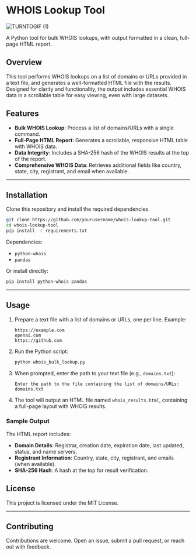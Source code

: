 # WHOIS Lookup Tool

![TURNTOGIF (1)](https://github.com/user-attachments/assets/373adba8-d6a7-4684-a0a3-a46c155d96b8)


A Python tool for bulk WHOIS lookups, with output formatted in a clean, full-page HTML report.

## Overview

This tool performs WHOIS lookups on a list of domains or URLs provided in a text file, and generates a well-formatted HTML file with the results. Designed for clarity and functionality, the output includes essential WHOIS data in a scrollable table for easy viewing, even with large datasets.

## Features

- **Bulk WHOIS Lookup**: Process a list of domains/URLs with a single command.
- **Full-Page HTML Report**: Generates a scrollable, responsive HTML table with WHOIS data.
- **Data Integrity**: Includes a SHA-256 hash of the WHOIS results at the top of the report.
- **Comprehensive WHOIS Data**: Retrieves additional fields like country, state, city, registrant, and email when available.

---

## Installation

Clone this repository and install the required dependencies.

```bash
git clone https://github.com/yourusername/whois-lookup-tool.git
cd whois-lookup-tool
pip install -r requirements.txt
```

Dependencies:

- `python-whois`
- `pandas`

Or install directly:

```bash
pip install python-whois pandas
```

---

## Usage

1. Prepare a text file with a list of domains or URLs, one per line. Example:

   ```
   https://example.com
   openai.com
   https://github.com
   ```

2. Run the Python script:

   ```bash
   python whois_bulk_lookup.py
   ```

3. When prompted, enter the path to your text file (e.g., `domains.txt`):

   ```plaintext
   Enter the path to the file containing the list of domains/URLs: domains.txt
   ```

4. The tool will output an HTML file named `whois_results.html`, containing a full-page layout with WHOIS results.

### Sample Output

The HTML report includes:

- **Domain Details**: Registrar, creation date, expiration date, last updated, status, and name servers.
- **Registrant Information**: Country, state, city, registrant, and emails (when available).
- **SHA-256 Hash**: A hash at the top for result verification.


## License

This project is licensed under the MIT License.

---

## Contributing

Contributions are welcome. Open an issue, submit a pull request, or reach out with feedback.
